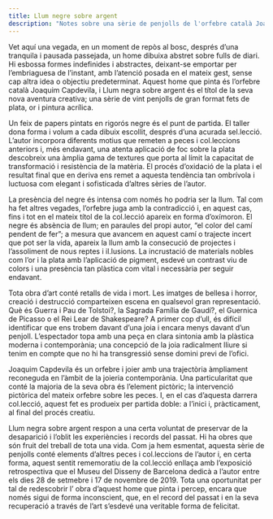 ```yaml
---
title: Llum negre sobre argent
description: "Notes sobre una sèrie de penjolls de l'orfebre català Joaquim Capdevila"
---
```

Vet aquí una vegada, en un moment de repòs al bosc, després d’una tranquila i pausada passejada, un home dibuixa abstret sobre fulls de diari. Hi esbossa formes indefinides i abstractes, deixant-se emportar per l’embriaguesa de l’instant, amb l’atenció posada en el mateix gest, sense cap altra idea o objectiu predeterminat. Aquest home que pinta és l’orfebre català Joaquim Capdevila, i Llum negra sobre argent és el títol de la seva nova aventura creativa; una sèrie de vint penjolls de gran format fets de plata, or i pintura acrílica.

Un feix de papers pintats en rigorós negre és el punt de partida. El taller dona forma i volum a cada dibuix escollit, després d’una acurada sel.lecció. L’autor incorpora diferents motius que remeten a peces i col.leccions anteriors i, més endavant, una atenta aplicació de foc sobre la plata descobreix una àmplia gama de textures que porta al límit la capacitat de transformació i resistència de la matèria. El procés d’oxidació de la plata i el resultat final que en deriva ens remet a aquesta tendència tan ombrívola i luctuosa com elegant i sofisticada d’altres sèries de l’autor.

La presència del negre és intensa com només ho podria ser la llum. Tal  com ha fet altres vegades, l’orfebre juga amb la contradicció i, en aquest cas, fins i tot en el mateix títol de la col.lecció apareix en forma d’oxímoron. El negre és absència de llum; en paraules del propi autor, “el color del camí pendent de fer”; a mesura que avancem en aquest camí o trajecte incert que pot ser la vida, apareix la llum amb la consecució de projectes i l’assoliment de  nous reptes i il.lusions. La incrustació de materials nobles com l’or i la plata amb l’aplicació de pigment, esdevé un contrast viu de colors i una presència tan plàstica com vital i necessària per seguir endavant.

Tota obra d’art conté retalls de vida i mort. Les imatges de bellesa i horror, creació i destrucció comparteixen escena en qualsevol gran representació. Què és Guerra i Pau de Tolstoi?, la Sagrada Família de Gaudí?, el Guernica de Picasso o el Rei Lear de Shakespeare? A primer cop d’ull, és difícil identificar que ens trobem davant d’una joia i encara menys davant d’un penjoll. L’espectador topa amb una peça en clara sintonia amb la plàstica moderna i contemporània; una concepció de la joia radicalment lliure si tenim en compte que no hi ha transgressió sense domini previ de l’ofici.

Joaquim Capdevila és un orfebre i joier amb una trajectòria àmpliament reconeguda en l’àmbit de la joieria contemporània. Una particularitat que conté la majoria de la seva obra és l’element pictòric; la intervenció pictòrica del mateix orfebre sobre les peces. I, en el cas d’aquesta darrera col.lecció, aquest fet es produeix per partida doble: a l’inici i, pràcticament, al final del procés creatiu.

Llum negra sobre argent respon a una certa voluntat de preservar de la desaparició i l’oblit les experiències i records del passat. Hi ha obres que són fruit del treball de tota una vida. Com ja hem esmentat, aquesta sèrie de penjolls conté elements d’altres peces i col.leccions de l’autor i, en certa forma, aquest sentit rememoratiu de la col.lecció enllaça amb l’exposició retrospectiva que el Museu del Disseny de Barcelona dedicà a l’autor entre els dies 28 de setmebre i 17 de novembre de 2019. Tota una oportunitat per tal de redescobrir l’ obra d’aquest home que pinta i percep, encara que només sigui de forma inconscient, que, en el record del passat i en la seva recuperació a través de l’art s’esdevé una veritable forma de felicitat.